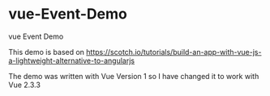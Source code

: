# vue-Event-Demo
vue Event Demo

This demo is based on https://scotch.io/tutorials/build-an-app-with-vue-js-a-lightweight-alternative-to-angularjs

The demo was written with Vue Version 1 so I have changed it to work with Vue 2.3.3
